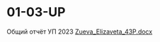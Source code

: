 # 01-03-UP
Общий отчёт УП 2023
[Zueva_Elizaveta_43P.docx](https://github.com/zuevae/01-03-UP/files/11028265/Zueva_Elizaveta_43P.docx)
